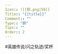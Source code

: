 ```yaml
---
Icon:: ![[铜.png|50]]
Title:: "{{title}}"
Comment:: ""
Type:: "铜"
Tips:: ""
Order:: 2
---
```


#英雄传说/闪之轨迹/奖杯 